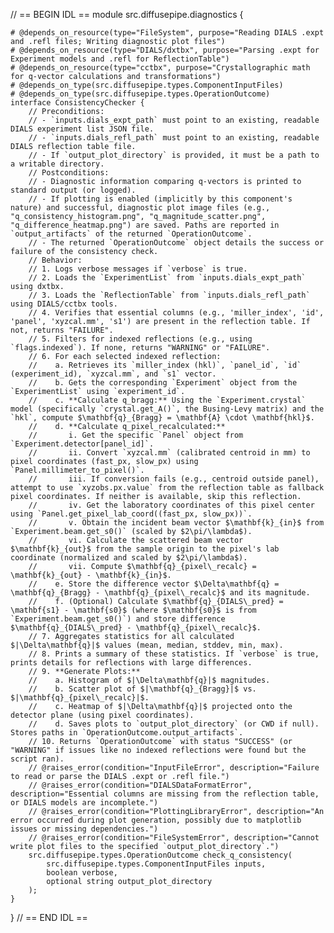 // == BEGIN IDL ==
module src.diffusepipe.diagnostics {

    # @depends_on_resource(type="FileSystem", purpose="Reading DIALS .expt and .refl files; Writing diagnostic plot files")
    # @depends_on_resource(type="DIALS/dxtbx", purpose="Parsing .expt for Experiment models and .refl for ReflectionTable")
    # @depends_on_resource(type="cctbx", purpose="Crystallographic math for q-vector calculations and transformations")
    # @depends_on_type(src.diffusepipe.types.ComponentInputFiles)
    # @depends_on_type(src.diffusepipe.types.OperationOutcome)
    interface ConsistencyChecker {
        // Preconditions:
        // - `inputs.dials_expt_path` must point to an existing, readable DIALS experiment list JSON file.
        // - `inputs.dials_refl_path` must point to an existing, readable DIALS reflection table file.
        // - If `output_plot_directory` is provided, it must be a path to a writable directory.
        // Postconditions:
        // - Diagnostic information comparing q-vectors is printed to standard output (or logged).
        // - If plotting is enabled (implicitly by this component's nature) and successful, diagnostic plot image files (e.g., "q_consistency_histogram.png", "q_magnitude_scatter.png", "q_difference_heatmap.png") are saved. Paths are reported in `output_artifacts` of the returned `OperationOutcome`.
        // - The returned `OperationOutcome` object details the success or failure of the consistency check.
        // Behavior:
        // 1. Logs verbose messages if `verbose` is true.
        // 2. Loads the `ExperimentList` from `inputs.dials_expt_path` using dxtbx.
        // 3. Loads the `ReflectionTable` from `inputs.dials_refl_path` using DIALS/cctbx tools.
        // 4. Verifies that essential columns (e.g., 'miller_index', 'id', 'panel', 'xyzcal.mm', 's1') are present in the reflection table. If not, returns "FAILURE".
        // 5. Filters for indexed reflections (e.g., using `flags.indexed`). If none, returns "WARNING" or "FAILURE".
        // 6. For each selected indexed reflection:
        //    a. Retrieves its `miller_index (hkl)`, `panel_id`, `id` (experiment_id), `xyzcal.mm`, and `s1` vector.
        //    b. Gets the corresponding `Experiment` object from the `ExperimentList` using `experiment_id`.
        //    c. **Calculate q_bragg:** Using the `Experiment.crystal` model (specifically `crystal.get_A()`, the Busing-Levy matrix) and the `hkl`, compute $\mathbf{q}_{Bragg} = \mathbf{A} \cdot \mathbf{hkl}$.
        //    d. **Calculate q_pixel_recalculated:**
        //       i. Get the specific `Panel` object from `Experiment.detector[panel_id]`.
        //       ii. Convert `xyzcal.mm` (calibrated centroid in mm) to pixel coordinates (fast_px, slow_px) using `Panel.millimeter_to_pixel()`.
        //       iii. If conversion fails (e.g., centroid outside panel), attempt to use `xyzobs.px.value` from the reflection table as fallback pixel coordinates. If neither is available, skip this reflection.
        //       iv. Get the laboratory coordinates of this pixel center using `Panel.get_pixel_lab_coord((fast_px, slow_px))`.
        //       v. Obtain the incident beam vector $\mathbf{k}_{in}$ from `Experiment.beam.get_s0()` (scaled by $2\pi/\lambda$).
        //       vi. Calculate the scattered beam vector $\mathbf{k}_{out}$ from the sample origin to the pixel's lab coordinate (normalized and scaled by $2\pi/\lambda$).
        //       vii. Compute $\mathbf{q}_{pixel\_recalc} = \mathbf{k}_{out} - \mathbf{k}_{in}$.
        //    e. Store the difference vector $\Delta\mathbf{q} = \mathbf{q}_{Bragg} - \mathbf{q}_{pixel\_recalc}$ and its magnitude.
        //    f. (Optional) Calculate $\mathbf{q}_{DIALS\_pred} = \mathbf{s1} - \mathbf{s0}$ (where $\mathbf{s0}$ is from `Experiment.beam.get_s0()`) and store difference $\mathbf{q}_{DIALS\_pred} - \mathbf{q}_{pixel\_recalc}$.
        // 7. Aggregates statistics for all calculated $|\Delta\mathbf{q}|$ values (mean, median, stddev, min, max).
        // 8. Prints a summary of these statistics. If `verbose` is true, prints details for reflections with large differences.
        // 9. **Generate Plots:**
        //    a. Histogram of $|\Delta\mathbf{q}|$ magnitudes.
        //    b. Scatter plot of $|\mathbf{q}_{Bragg}|$ vs. $|\mathbf{q}_{pixel\_recalc}|$.
        //    c. Heatmap of $|\Delta\mathbf{q}|$ projected onto the detector plane (using pixel coordinates).
        //    d. Saves plots to `output_plot_directory` (or CWD if null). Stores paths in `OperationOutcome.output_artifacts`.
        // 10. Returns `OperationOutcome` with status "SUCCESS" (or "WARNING" if issues like no indexed reflections were found but the script ran).
        // @raises_error(condition="InputFileError", description="Failure to read or parse the DIALS .expt or .refl file.")
        // @raises_error(condition="DIALSDataFormatError", description="Essential columns are missing from the reflection table, or DIALS models are incomplete.")
        // @raises_error(condition="PlottingLibraryError", description="An error occurred during plot generation, possibly due to matplotlib issues or missing dependencies.")
        // @raises_error(condition="FileSystemError", description="Cannot write plot files to the specified `output_plot_directory`.")
        src.diffusepipe.types.OperationOutcome check_q_consistency(
            src.diffusepipe.types.ComponentInputFiles inputs,
            boolean verbose,
            optional string output_plot_directory
        );
    }
}
// == END IDL ==
